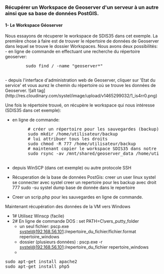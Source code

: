 ### Récupérer un Workspace de Geoserver d'un serveur à un autre ainsi que sa base de données PostGIS.
<h4>1- Le Workspace Géoserver</h4>
Nous essayons de récuperer le workspace de SDIS35 dans cet exemple. La première chose à faire est de trouver le répertoire de données de Geoserver dans lequel se trouve le dossier Workspaces. Nous avons deux possibilités:
- en ligne de commande en effectuant une recherche du répertoire geoserver:
	<pre class="lang:default decode:true">
		sudo find / -name "geoserver*"
	</pre>
- depuis l'interface d'administration web de Geoserver, cliquer sur 'Etat du service' et vous aurez le chemin du répertoire où se trouve les données de Geoserver. 
![alt tag](http://res.cloudinary.com/systel/image/upload/v1465299032/1_is4rr0.png)

Une fois le répertoire trouvé, on récupère le workspace qui nous intéresse (SDIS35 dans cet exemple):
- en ligne de commande: 
	<pre class="lang:default decode:true">
		# créer un répertoire pour les sauvegardes (backup)
		sudo mkdir /home/utilisateur/backup
		# lui attribuer tous les droits 
		sudo chmod -R 777 /home/utilisateur/backup
		# maintenant copier le workspace SDIS35 dans notre repertoire backup
		sudo rsync -av /mnt/shared/geoserver_data /home/utilisateur/backup
	</pre>

- depuis WinSCP (dans cet exemple) ou autre protocole SSH

- Récuperation de la base de données PostGis:
		creer un user linux systel 
		se connecter avec systel
		creer un repertoire pour les backup avec droit 777
		sudo -su systel
		dump base de donnée dans le repertoire
- Creer un scrip.php pour les sauvegardes en ligne de commande. 


Maintenant récupération des données de la VM vers Windows

- 1# Utilisez Winscp (facile)
- 2# En ligne de commande DOS : set PATH=C\vers_putty_folder
	* un seul fichier: pscp.exe systel@192.168.56.101:/repertoire_du_fichier/fichier.format repertoire_windows
	* dossier (plusieurs données) :  pscp.exe -r  systel@192.168.56.101:/repertoire_du_fichier  repertoire_windows
	* 

<pre class="lang:default decode:true">sudo apt-get install apache2
sudo apt-get install php5

</pre>


